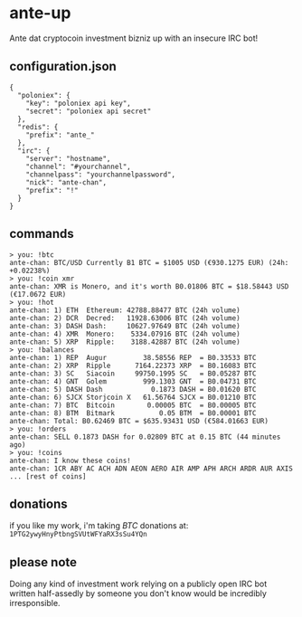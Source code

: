 # ante-up
Ante dat cryptocoin investment bizniz up with an insecure IRC bot!

## configuration.json
```
{
  "poloniex": {
    "key": "poloniex api key",
    "secret": "poloniex api secret"
  },
  "redis": {
    "prefix": "ante_"
  },
  "irc": {
    "server": "hostname",
    "channel": "#yourchannel",
    "channelpass": "yourchannelpassword",
    "nick": "ante-chan",
    "prefix": "!"
  }
}
```

## commands
```
> you: !btc
ante-chan: BTC/USD Currently B1 BTC = $1005 USD (€930.1275 EUR) (24h: +0.02238%)
> you: !coin xmr
ante-chan: XMR is Monero, and it's worth B0.01806 BTC = $18.58443 USD (€17.0672 EUR)
> you: !hot
ante-chan: 1) ETH  Ethereum: 42788.88477 BTC (24h volume)
ante-chan: 2) DCR  Decred:   11928.63006 BTC (24h volume)
ante-chan: 3) DASH Dash:     10627.97649 BTC (24h volume)
ante-chan: 4) XMR  Monero:    5334.07916 BTC (24h volume)
ante-chan: 5) XRP  Ripple:    3188.42887 BTC (24h volume)
> you: !balances
ante-chan: 1) REP  Augur         38.58556 REP  = B0.33533 BTC
ante-chan: 2) XRP  Ripple      7164.22373 XRP  = B0.16083 BTC
ante-chan: 3) SC   Siacoin     99750.1995 SC   = B0.05287 BTC
ante-chan: 4) GNT  Golem         999.1303 GNT  = B0.04731 BTC
ante-chan: 5) DASH Dash            0.1873 DASH = B0.01620 BTC
ante-chan: 6) SJCX Storjcoin X   61.56764 SJCX = B0.01210 BTC
ante-chan: 7) BTC  Bitcoin        0.00005 BTC  = B0.00005 BTC
ante-chan: 8) BTM  Bitmark           0.05 BTM  = B0.00001 BTC
ante-chan: Total: B0.62469 BTC = $635.93431 USD (€584.01663 EUR)
> you: !orders
ante-chan: SELL 0.1873 DASH for 0.02809 BTC at 0.15 BTC (44 minutes ago)
> you: !coins
ante-chan: I know these coins!
ante-chan: 1CR ABY AC ACH ADN AEON AERO AIR AMP APH ARCH ARDR AUR AXIS ... [rest of coins]
```

## donations
if you like my work, i'm taking *BTC* donations at: `1PTG2ywyHnyPtbngSVUtWFYaRX3sSu4YQn`

## please note
Doing any kind of investment work relying on a publicly open IRC bot
written half-assedly by someone you don't know would be incredibly irresponsible.

